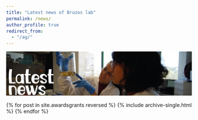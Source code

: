 ```yaml
---
title: "Latest news of Bruzos lab"
permalink: /news/
author_profile: true
redirect_from: 
  - "/ag/"
---
```

<img src='/images/WebsiteSections_v1-08.png'>  

{% for post in site.awardsgrants reversed %}
  {% include archive-single.html %}
{% endfor %}






<!---to comment ---> 

<!--- 
this does not work:
{% for post in site.news %}
  {% include archive-single.html %}
{% endfor %}


* **Get a PDF copy of our latest published research here**: [Bruzos AL, et al. (2023). Somatic evolution of marine transmissible leukemias in the common cockle, Cerastoderma edule. Nature Cancer 4, 1575–159](https://albruzos.github.io/publication/2023-10-02-PAPER-NatureCancer-EvolutionCockleTransmissibleCancers)
  
---> 
